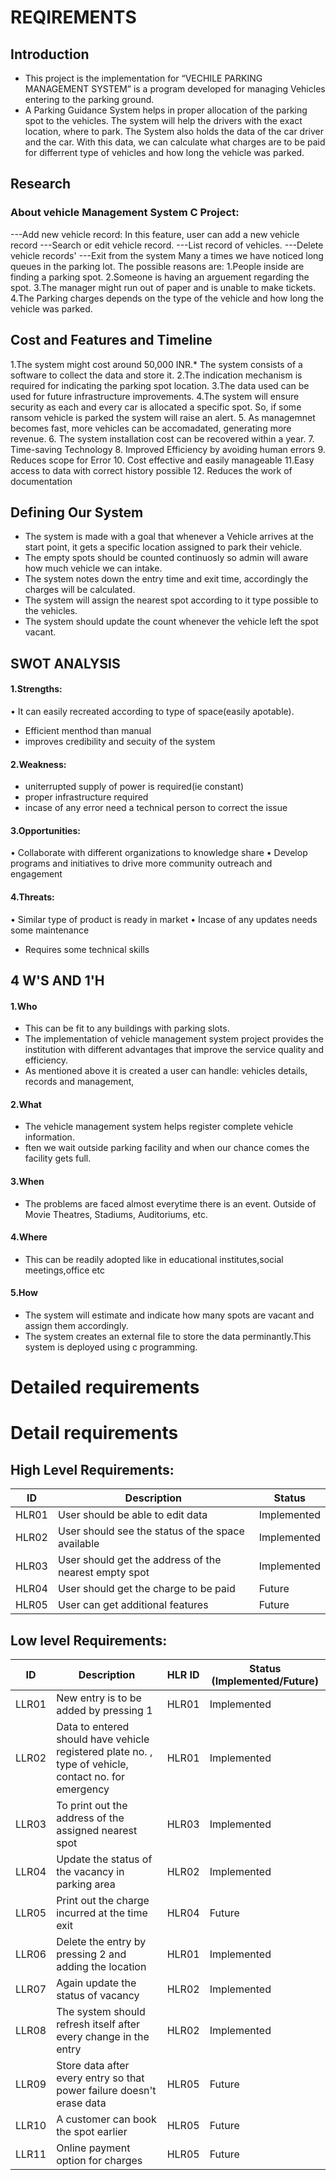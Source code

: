 # REQIREMENTS

## Introduction

* This project is the implementation for “VECHILE PARKING MANAGEMENT SYSTEM” is a program developed for managing Vehicles entering to the parking ground. 
* A Parking Guidance System helps in proper allocation of the parking spot to the vehicles. The system will help the drivers with the exact location, where to park. The System also holds the data of the car driver and the car. With this data, we can calculate what charges are to be paid for differrent type of vehicles and how long the vehicle was parked.

## Research
### About vehicle Management System C Project:

---Add new vehicle record: In this feature, user can add a new vehicle record ---Search or edit vehicle record. ---List record of vehicles. ---Delete vehicle  records' ---Exit from the system
Many a times we have noticed long queues in the parking lot.
The possible reasons are:
1.People inside are finding a parking spot.
2.Someone is having an arguement regarding the spot. 
3.The manager might run out of paper and is unable to make tickets.
4.The Parking charges depends on the type of the vehicle and how long the vehicle was parked.

## Cost and Features and Timeline
1.The system might cost around 50,000 INR.* The system consists of a software to collect the data and store it.
2.The indication mechanism is required for indicating the parking spot location.
3.The data used can be used for future infrastructure improvements.
4.The system will ensure security as each and every car is allocated a specific spot. So, if some ransom vehicle is parked the system   will raise an alert.
5. As managemnet becomes fast, more vehicles can be accomadated, generating more revenue.
6. The system installation cost can be recovered within a year.
7. Time-saving Technology
8. Improved Efficiency by avoiding human errors
9. Reduces scope for Error 
10. Cost effective and easily manageable 
11.Easy access to  data with correct  history possible
12. Reduces the work of documentation

## Defining Our System

* The system is made with a goal that whenever a Vehicle arrives at the start point, it gets a specific location assigned to park their vehicle.
* The empty spots should be counted continuosly so admin will aware how much vehicle we can intake.
* The system notes down the entry time and exit time, accordingly the charges will be calculated.
* The system will assign the nearest spot according to it type possible to the vehicles.
* The system should update the count whenever the vehicle left the spot vacant.

## SWOT ANALYSIS

#### 1.Strengths:
• It can easily recreated according to type of space(easily apotable).
* Efficient menthod than manual
* improves credibility and secuity of the system

#### 2.Weakness:
* uniterrupted supply of power is required(ie constant)
* proper infrastructure required
* incase of any error need a technical person to correct the issue

#### 3.Opportunities:
• Collaborate with different  organizations to knowledge share
 • Develop programs and initiatives to drive more community outreach and engagement 
 
 
#### 4.Threats:
• Similar type of product is ready in market
• Incase of any updates needs some maintenance
* Requires some technical skills

## 4 W'S AND 1'H

#### 1.Who
* This can be fit to any buildings with parking slots.
* The implementation of vehicle management system project provides the institution with different advantages that improve the service quality and efficiency.
* As mentioned above it is created a user can handle: vehicles details, records and management,

#### 2.What
* The vehicle management system helps register complete vehicle information. 
* ften we wait outside parking facility and when our chance comes the facility gets full.

#### 3.When
* The problems are faced almost everytime there is an event.
Outside of Movie Theatres, Stadiums, Auditoriums, etc.

#### 4.Where
* This can be readily adopted like in educational institutes,social meetings,office etc 
#### 5.How
* The system will estimate  and indicate how many spots are vacant and assign them accordingly.
* The system creates an external file to store the data perminantly.This system is deployed using c programming.

#  Detailed requirements

# Detail requirements
## High Level Requirements:

| ID | Description | Status  |
|----|-------------|-----------------------------|
| HLR01 | User should be able to edit  data | Implemented |
| HLR02 | User should see the status of the space available | Implemented |
| HLR03 | User should get the address of the nearest empty spot | Implemented |
| HLR04 | User should get the charge to be paid | Future |
| HLR05 | User can get additional features | Future |


## Low level Requirements:
| ID | Description | HLR ID | Status (Implemented/Future) |
|----|-------------|--------|---------------------|
| LLR01 | New entry is to be added by pressing 1 | HLR01 | Implemented |
| LLR02 | Data to entered should have vehicle registered plate no. , type of vehicle, contact no. for emergency |  HLR01 |Implemented |
| LLR03 | To print out the address of the assigned nearest spot | HLR03 | Implemented |
| LLR04 | Update the status of the vacancy in parking area | HLR02 | Implemented |
| LLR05 | Print out the charge incurred at the time exit | HLR04 | Future |
| LLR06 | Delete the entry by pressing 2 and adding the location | HLR01 | Implemented |
| LLR07 | Again update the status of vacancy | HLR02 | Implemented |
| LLR08 | The system should refresh itself after every change in the entry | HLR02 | Implemented |
| LLR09 | Store data after every entry so that power failure doesn't erase data | HLR05 | Future |
| LLR10 | A customer can book the spot earlier | HLR05 | Future |
| LLR11 | Online payment option for charges | HLR05 | Future |
